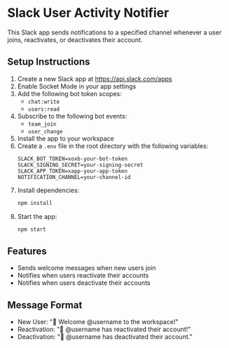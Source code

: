 # Slack User Activity Notifier

This Slack app sends notifications to a specified channel whenever a user joins, reactivates, or deactivates their account.

## Setup Instructions

1. Create a new Slack app at https://api.slack.com/apps
2. Enable Socket Mode in your app settings
3. Add the following bot token scopes:
   - `chat:write`
   - `users:read`
4. Subscribe to the following bot events:
   - `team_join`
   - `user_change`
5. Install the app to your workspace
6. Create a `.env` file in the root directory with the following variables:
   ```
   SLACK_BOT_TOKEN=xoxb-your-bot-token
   SLACK_SIGNING_SECRET=your-signing-secret
   SLACK_APP_TOKEN=xapp-your-app-token
   NOTIFICATION_CHANNEL=your-channel-id
   ```
7. Install dependencies:
   ```bash
   npm install
   ```
8. Start the app:
   ```bash
   npm start
   ```

## Features

- Sends welcome messages when new users join
- Notifies when users reactivate their accounts
- Notifies when users deactivate their accounts

## Message Format

- New User: "🎉 Welcome @username to the workspace!"
- Reactivation: "🔄 @username has reactivated their account!"
- Deactivation: "👋 @username has deactivated their account." 